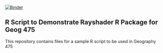 [![Binder](https://mybinder.org/badge_logo.svg)](https://mybinder.org/v2/gh/Joseph-A-Mason/rayshader_simple/main?urlpath=%2Frstudio)

## R Script to Demonstrate Rayshader R Package for Geog 475

This repository contains files for a sample R script to be used in Geography 475
